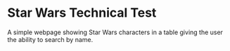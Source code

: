 # Star Wars Technical Test

A simple webpage showing Star Wars characters in a table giving the user the ability to search by name.